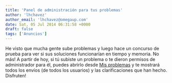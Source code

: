 ```yaml
---
title: 'Panel de administración para tus problemas'
author: 'lhchavez'
author_email: 'lhchavez@omegaup.com'
date: Sat, 05 Jul 2014 06:31:58 +0000
draft: false
tags: ['Anuncios']
---
```


He visto que mucha gente sube problemas y luego hace un concurso de prueba para ver si sus soluciones funcionarían en tiempo y memoria. No más! A partir de hoy, si tú subiste un problema o te dieron permisos de administrador para él, puedes abrirlo desde [Mis problemas](https://omegaup.com/problem/mine/) y te mostrará todos los envíos (de todos los usuarios) y las clarificaciones que han hecho. Disfruten!